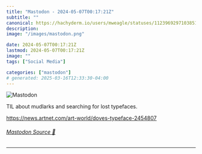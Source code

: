 ```yaml
---
title: "Mastodon - 2024-05-07T00:17:21Z"
subtitle: ""
canonical: https://hachyderm.io/users/mweagle/statuses/112396929710385125
description:
image: "/images/mastodon.png"

date: 2024-05-07T00:17:21Z
lastmod: 2024-05-07T00:17:21Z
image: ""
tags: ["Social Media"]

categories: ["mastodon"]
# generated: 2025-03-16T12:33:30-04:00
---
```

![Mastodon](/images/mastodon.png)

<p>TIL about mudlarks and searching for lost typefaces. </p><p><a href="https://news.artnet.com/art-world/doves-typeface-2454807" target="_blank" rel="nofollow noopener noreferrer" translate="no"><span class="invisible">https://</span><span class="ellipsis">news.artnet.com/art-world/dove</span><span class="invisible">s-typeface-2454807</span></a></p>


###### [Mastodon Source 🐘](https://hachyderm.io/@mweagle/112396929710385125)

___
